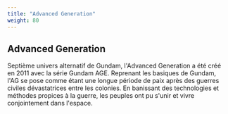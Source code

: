```yaml
---
title: "Advanced Generation"
weight: 80
---
```


Advanced Generation
-------------------


Septième univers alternatif de Gundam, l'Advanced Generation a été créé en 2011 avec la série Gundam AGE. Reprenant les basiques de Gundam, l'AG se pose comme étant une longue période de paix après des guerres civiles dévastatrices entre les colonies. En banissant des technologies et méthodes propices à la guerre, les peuples ont pu s'unir et vivre conjointement dans l'espace. 

